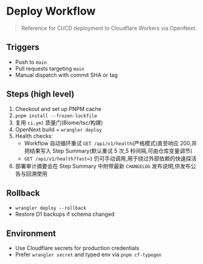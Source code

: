 # Deploy Workflow

> Reference for CI/CD deployment to Cloudflare Workers via OpenNext.

## Triggers
- Push to `main`
- Pull requests targeting `main`
- Manual dispatch with commit SHA or tag

## Steps (high level)
1. Checkout and set up PNPM cache
2. `pnpm install --frozen-lockfile`
3. 复用 `ci.yml` 质量门(Biome/tsc/构建)
4. OpenNext build + `wrangler deploy`
5. Health checks:
   - Workflow 自动循环重试 `GET /api/v1/health`(严格模式)直至响应 200,并把结果写入 Step Summary(默认重试 5 次,5 秒间隔,可由仓库变量调节)
   - `GET /api/v1/health?fast=1` 仍可手动调用,用于绕过外部依赖的快速探活
6. 部署审计摘要会在 Step Summary 中附带最新 `CHANGELOG` 发布说明,供发布公告与回溯使用

## Rollback
- `wrangler deploy --rollback`
- Restore D1 backups if schema changed

## Environment
- Use Cloudflare secrets for production credentials
- Prefer `wrangler secret` and typed env via `pnpm cf-typegen`

